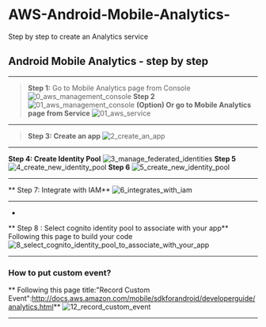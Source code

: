 # AWS-Android-Mobile-Analytics-
Step by step to create an Analytics service

## Android Mobile Analytics - step by step

---

> **Step 1:** Go to Mobile Analytics page from Console
![0_aws_management_console](https://cloud.githubusercontent.com/assets/22315139/24347072/b7330600-1309-11e7-9cf6-c53b113ba9d4.png)
**Step 2** 
![01_aws_management_console](https://cloud.githubusercontent.com/assets/22315139/24347152/f107ab2e-1309-11e7-8166-fccf461d0023.png)
**(Option) Or go to Mobile Analytics page from Service**
![01_aws_service](https://cloud.githubusercontent.com/assets/22315139/24347153/f12c0884-1309-11e7-8698-51a1935c0849.png)

---

> **Step 3: Create an app**
![2_create_an_app](https://cloud.githubusercontent.com/assets/22315139/24347154/f1450b7c-1309-11e7-9122-f0d102d08de7.png)

---

**Step 4: Create Identity Pool**
![3_manage_federated_identities](https://cloud.githubusercontent.com/assets/22315139/24347155/f146144a-1309-11e7-9e5f-f501e3eb572e.png)
**Step 5**
![4_create_new_identity_pool](https://cloud.githubusercontent.com/assets/22315139/24347156/f1492748-1309-11e7-80c9-58a7dc3547c5.png)
**Step 6**
![5_create_new_identity_pool](https://cloud.githubusercontent.com/assets/22315139/24347157/f14ae150-1309-11e7-8eb5-aadadb2221e8.png)

---

** Step 7: Integrate with IAM**
![6_integrates_with_iam](https://cloud.githubusercontent.com/assets/22315139/24347158/f14d0b24-1309-11e7-953e-0e5c2862ef76.png)

---

* 
** Step 8 : Select cognito identity pool to associate with your app**
   Following this page to build your code
![8_select_cognito_identity_pool_to_associate_with_your_app](https://cloud.githubusercontent.com/assets/22315139/24347308/778fb86c-130a-11e7-99e8-1700ee5c183d.png)

---

### How to put custom event?
** Following this page title:"Record Custom Event":http://docs.aws.amazon.com/mobile/sdkforandroid/developerguide/analytics.html**
![12_record_custom_event](https://cloud.githubusercontent.com/assets/22315139/24347159/f1559ba4-1309-11e7-8213-653b45b0d69f.png)

---


